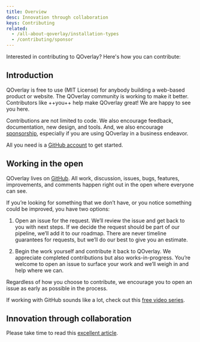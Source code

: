 ```yaml
---
title: Overview
desc: Innovation through collaboration
keys: Contributing
related:
  - /all-about-qoverlay/installation-types
  - /contributing/sponsor
---
```


Interested in contributing to QOverlay? Here's how you can contribute:

## Introduction

QOverlay is free to use (MIT License) for anybody building a web-based product or website. The QOverlay community is working to make it better. Contributors like ++you++ help make QOverlay great! We are happy to see you here.

Contributions are not limited to code. We also encourage feedback, documentation, new design, and tools. And, we also encourage [sponsorship](/contributing/sponsor), especially if you are using QOverlay in a business endeavor. 

All you need is a [GitHub account](https://github.com/join) to get started.

## Working in the open

QOverlay lives on [GitHub](https://github.com/quasarframework/quasar-ui-qoverlay). All work, discussion, issues, bugs, features, improvements, and comments happen right out in the open where everyone can see.

If you’re looking for something that we don’t have, or you notice something could be improved, you have two options:

1. Open an issue for the request. We’ll review the issue and get back to you with next steps. If we decide the request should be part of our pipeline, we’ll add it to our roadmap. There are never timeline guarantees for requests, but we’ll do our best to give you an estimate.

2. Begin the work yourself and contribute it back to QOverlay. We appreciate completed contributions but also works-in-progress. You’re welcome to open an issue to surface your work and we’ll weigh in and help where we can.

Regardless of how you choose to contribute, we encourage you to open an issue as early as possible in the process.

If working with GitHub sounds like a lot, check out this [free video series](https://app.egghead.io/playlists/how-to-contribute-to-an-open-source-project-on-github).

## Innovation through collaboration

Please take time to read this [excellent article](https://blogs.vmware.com/opensource/2020/12/01/why-companies-contribute-to-open-source/).